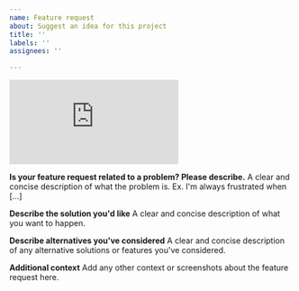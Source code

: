 ```yaml
---
name: Feature request
about: Suggest an idea for this project
title: ''
labels: ''
assignees: ''

---
```


![](https://kr.freepik.com/free-vector/3d-notification-bell-realistic-icon-isolated-white-background-vector-social-media-element_35429861.htm#query=%EC%95%8C%EB%A6%BC&position=2&from_view=keyword&track=ais_user&uuid=a1168241-ff5f-4ef6-8b38-604af969ea75)

**Is your feature request related to a problem? Please describe.**
A clear and concise description of what the problem is. Ex. I'm always frustrated when [...]

**Describe the solution you'd like**
A clear and concise description of what you want to happen.

**Describe alternatives you've considered**
A clear and concise description of any alternative solutions or features you've considered.

**Additional context**
Add any other context or screenshots about the feature request here.
